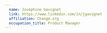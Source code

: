 ```yaml
---
  name: Joséphine Gavignet
  link: https://www.linkedin.com/in/jgavignet
  affiliation: Change.org
  occupation_title: Product Manager
---
```

